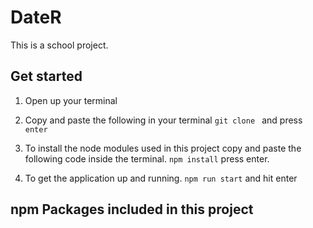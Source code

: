 # DateR
This is a school project.

## Get started

1. Open up your terminal
2. Copy and paste the following in your terminal
  `git clone `
  and press `enter`
3. To install the node modules used in this project copy and paste the following code inside the terminal.
 `npm install`
  press enter.
  
  4. To get the application up and running.
  `npm run start`
  and hit enter
  
  ## npm Packages included in this project
  
